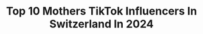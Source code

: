 ---
title: Top 10 Mothers TikTok Influencers In Switzerland In 2024
description: >-
  Find top mothers TikTok influencers in Switzerland in 2024. Most popular hashtags: #foryou #fyp #fy #love.
platform: TikTok
hits: 10
text_top: Analyze the best TikTok accounts on inBeat.
text_bottom: inBeat has 10 TikTok influencers like this in Switzerland for you to connect with.
profiles:
  - username: "froggie_iva"
    fullname: >-
      i v a
    bio: >-
      she/her 🌈 wherever i go...
    location: "Switzerland"
    followers: 3693
    engagement: 2518
    commentsToLikes: 0.047744
    id: ck9m113s1d1mj0j78k9fgwtbt
    verified: false
    hashtags: "#goldenmv, #harry, #hs, #foryou"
  - username: "rico.dmnr"
    fullname: >-
      sunkid 🔆
    bio: >-
      🌻Typ mit Herz🦦 ☮︎♡✌︎☺︎︎ 𝘀𝗻𝗮𝗽: 𝗿𝗶𝗰𝗼.𝗱𝗺𝗻𝗿 🇨🇭artist✍🏼
    location: "Switzerland"
    followers: 30900
    engagement: 636
    commentsToLikes: 0.073304
    id: ckb8znptef4y80j2371s0ri8e
    verified: false
    hashtags: "#love, #peace, #lovealwayswins, #nurderbvb"
  - username: "corinne_zhh"
    fullname: >-
      🌟corinne🌟
    bio: >-
      🌸 Mama 🇹🇭🇪🇸🇨🇭🌸1984🌸
    location: "Switzerland"
    followers: 626200
    engagement: 1265
    commentsToLikes: 0.017621
    id: ck9n54hu46edf0j78m0s78q3d
    verified: false
    hashtags: "#love, #you, #fy, #bugsbunny"
  - username: "don_stupido"
    fullname: >-
      Crazy comedian
    bio: >-
      😆🤪Fun and crazyness.🤔🙄🤦‍♀️Keep smiling. 🙈😹👌👨‍👩‍👧
    location: "Switzerland"
    followers: 7616
    engagement: 428
    commentsToLikes: 0.090923
    id: ckck6lownrxpb0j23c0c58xv4
    verified: false
    hashtags: "#sohn, #lover, #son, #zwei"
  - username: "mrkvicaajvaric"
    fullname: >-
      MrkvicaAjvaric
    bio: >-
      I komme von Balkan in Schwiz #balkan #schweiz #integration #deutschesprache
    location: "Switzerland"
    followers: 8304
    engagement: 341
    commentsToLikes: 0.049526
    id: ckcv4z11tp25h0j23br5fvrew
    verified: false
    hashtags: "#balkan, #integration, #danke, #hvala"
  - username: "globalshaperscommunity"
    fullname: >-
      GlobalShapers
    bio: >-
      We believe in a 🌎 where young people are central to lasting change.
    location: "Switzerland"
    followers: 2466
    engagement: 536
    commentsToLikes: 0.024177
    id: cka617kg3u8cd0i78031xwg20
    verified: true
    hashtags: "#stayhomestaystrong, #globalshapers, #healthheroes, #coronavirus"
  - username: "salome.rak"
    fullname: >-
      Salome.Rakeseder
    bio: >-
      Hi i‘m salome :)
    location: "Switzerland"
    followers: 27400
    engagement: 1501
    commentsToLikes: 0.010130
    id: ck9tveh0wq93e0j783nd7y5h0
    verified: false
    hashtags: "#fyp, #4you, #viral, #trend"
  - username: "tiktoklovers_2021"
    fullname: >-
      Tiktoklovers
    bio: >-
      I m new on tik tok 🥳 21.2.2020 👈 WELCOME TO MY WORLD 😎
    location: "Switzerland"
    followers: 156900
    engagement: 236
    commentsToLikes: 0.000000
    id: cka0xd10h6j5m0i78gw9tv1qa
    verified: false
    hashtags: "#kardashian, #kendalljenner, #sisterhood, #kimkardashian"
  - username: "patburgener"
    fullname: >-
      Pat Burgener
    bio: >-
      Pro snowboarder & musician follow for fun🏄🏼‍♂️ Follow on insta: @patburgener
    location: "Switzerland"
    followers: 6846
    engagement: 623
    commentsToLikes: 0.015828
    id: ckc1zex1036x20j23jrzcp8bi
    verified: false
    hashtags: "#switzerland, #lanzarote, #2021, #funnyvideos"
  - username: "hilly_fuchs"
    fullname: >-
      TucTuc is mine 🥺❤️💍
    bio: >-
      I’m looking right at the other half of me🥺💘 @qx_sh4dow ❤️ ✨I don’t play Fn✨
    location: "Switzerland"
    followers: 14200
    engagement: 2551
    commentsToLikes: 0.179574
    id: ckbblu9g1a14s0j23ty0chxz9
    verified: false
    hashtags: "#akiraarmy, #foryou, #foryoupage, #anime"
---